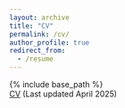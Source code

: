 ```yaml
---
layout: archive
title: "CV"
permalink: /cv/
author_profile: true
redirect_from:
  - /resume
---
```

{% include base_path %}  
[CV](https://drive.google.com/file/d/1lGJ0QsoJtec5rvBPYMLvyVJcOdDbLblR/view?usp=sharing)
(Last updated April 2025)
